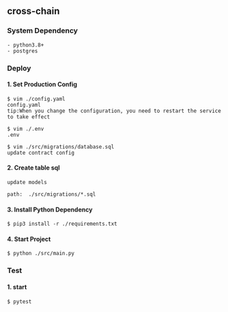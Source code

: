 ## cross-chain

### System Dependency

    - python3.8+
    - postgres

### Deploy

#### 1. Set Production Config

    $ vim ./config.yaml
    config.yaml 
    tip:When you change the configuration, you need to restart the service to take effect
    
    $ vim ./.env
    .env
    
    $ vim ./src/migrations/database.sql
    update contract config
#### 2. Create table sql

    update models

    path:  ./src/migrations/*.sql

#### 3. Install Python Dependency

    $ pip3 install -r ./requirements.txt

#### 4. Start Project

    $ python ./src/main.py

### Test

#### 1. start

    $ pytest
